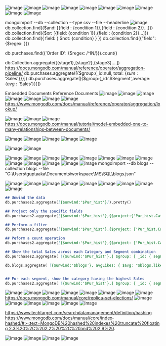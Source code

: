 ![image](https://user-images.githubusercontent.com/20191454/175806389-9bb604dc-1005-4750-b138-4185d0a6580d.png)
![image](https://user-images.githubusercontent.com/20191454/175806436-747f0af2-5885-48e0-8c13-d943dd646218.png)
![image](https://user-images.githubusercontent.com/20191454/175806607-07564e6b-cf65-4e21-bfbc-ae46c749cc83.png)
![image](https://user-images.githubusercontent.com/20191454/175806618-6461184b-ef9a-40d3-9a8c-9ea29b9293ad.png)
![image](https://user-images.githubusercontent.com/20191454/175806678-f4f8d464-312d-426f-99fb-94f4f574e0e8.png)
![image](https://user-images.githubusercontent.com/20191454/175806719-43b2c32b-692a-44d4-a556-39de4766b159.png)
![image](https://user-images.githubusercontent.com/20191454/175806938-749cdf90-bb89-4524-b7b2-7f6f4a9197eb.png)
![image](https://user-images.githubusercontent.com/20191454/175807444-51c7cdd7-ebed-406f-af89-441d4ed685da.png)
![image](https://user-images.githubusercontent.com/20191454/175807463-d066cbba-a4eb-43c4-b822-4ab1639401e1.png)
![image](https://user-images.githubusercontent.com/20191454/175807468-dcf8e0e8-97e0-4e75-9385-3566b1ff2a1f.png)

mongoimport --db <database name> --collection <collection name> --type csv --file <filepath> --headerline
![image](https://user-images.githubusercontent.com/20191454/176003366-5758a9bf-0a3a-4606-b77c-0452d51520ef.png)
db.collection.find({$and: [{field : {condition 1}},{field : {condition 2}}...]})
db.collection.find({$or: [{field: {condition 1}},{field : {condition 2}}...]})
db.collection.find({ field: { $not: {condition} } })
  db.collection.find({"field": {$regex: <pattern>}})


db.purchases.find({'Order ID': {$regex: /^IN/}}).count()

  
 
  
  db.Collection.aggregate([{stage1},{stage2},{stage3}....])
https://docs.mongodb.com/manual/reference/operator/aggregation-pipeline/
 db.purchases.aggregate([{$group:{_id:null, total: {$sum: '$Sales'}}}]) 
db.purchases.aggregate([{$group:{_id:'$Segment',average:{$avg:'$Sales'}}}])
  
 Embedded Documents
  Reference Documents
![image](https://user-images.githubusercontent.com/20191454/177022239-f502a41c-3cc0-4e88-8ebd-6bc201cbe26f.png)
![image](https://user-images.githubusercontent.com/20191454/177022244-59fcccc4-b7f1-4037-8e1e-47878c9e89d4.png)
![image](https://user-images.githubusercontent.com/20191454/177022247-5b01f8d3-672b-4860-afcb-4f0aa7219716.png)
![image](https://user-images.githubusercontent.com/20191454/177022264-704de52a-9743-401a-85a3-0fa1c75282bb.png)
![image](https://user-images.githubusercontent.com/20191454/177022271-e896e2cc-2001-44c4-b40c-190e303f4f45.png)
![image](https://user-images.githubusercontent.com/20191454/177022321-eaa33eb0-6f9a-49be-8173-617abc68b69e.png)
![image](https://user-images.githubusercontent.com/20191454/177022333-fa218959-17a4-4bf9-b174-c74331ac4cf9.png)
https://www.mongodb.com/docs/manual/reference/operator/aggregation/lookup/

 ![image](https://user-images.githubusercontent.com/20191454/177022532-f38e4199-77f4-4406-a620-0bb245c7c9c3.png)
  ![image](https://user-images.githubusercontent.com/20191454/177022556-6361fc4a-0c1c-48cf-9047-92b45aea09a5.png)
![image](https://user-images.githubusercontent.com/20191454/177022558-2a5fca28-057f-4095-be4f-7b596b7d20d5.png)
https://docs.mongodb.com/manual/tutorial/model-embedded-one-to-many-relationships-between-documents/

  
  ![image](https://user-images.githubusercontent.com/20191454/177022836-ff78cd41-8a31-4653-baca-2209d0326c70.png)
![image](https://user-images.githubusercontent.com/20191454/177022635-de68a956-d6d5-4881-be04-65e1654882f3.png)
![image](https://user-images.githubusercontent.com/20191454/177022703-e003b23a-b6fd-4a60-8029-c15020321955.png)
![image](https://user-images.githubusercontent.com/20191454/177022725-914db0e5-2fd3-45a2-b3e1-1eeccb474615.png)
![image](https://user-images.githubusercontent.com/20191454/177022780-2dcd4566-3707-4fe3-b819-b4914a2e7d13.png)

 ![image](https://user-images.githubusercontent.com/20191454/177022822-b440ea69-79bc-404b-926f-30afcfbba79a.png)
  ![image](https://user-images.githubusercontent.com/20191454/177022886-98bf325a-ab87-47fb-b2d9-c31131b09aed.png)


  
  ![image](https://user-images.githubusercontent.com/20191454/177022894-3ebfc8e8-ad37-42bb-a23f-9d71b6cfdfdd.png)
![image](https://user-images.githubusercontent.com/20191454/177022935-63f20cf3-a5e5-491d-a723-4bc2ad7f4374.png)
![image](https://user-images.githubusercontent.com/20191454/177024978-67a5387d-d8b1-43a4-aa77-6a0f055cddaf.png)
![image](https://user-images.githubusercontent.com/20191454/177025091-2484bfa3-149f-415f-8723-e10052c2c287.png)
![image](https://user-images.githubusercontent.com/20191454/177025140-59a0be7e-17ff-4458-9c73-76600cb387c0.png)
![image](https://user-images.githubusercontent.com/20191454/177025205-337b5ad7-d8fa-4a0d-9171-c8040379d058.png)
![image](https://user-images.githubusercontent.com/20191454/177025260-139e63a0-a478-40ab-8f61-9a50250bd4ae.png)
![image](https://user-images.githubusercontent.com/20191454/177025437-3f09014d-0199-4057-9d1f-2fb814b84ff5.png)
![image](https://user-images.githubusercontent.com/20191454/177025445-17050520-a8ac-4331-aae5-3cc6a9995d93.png)
![image](https://user-images.githubusercontent.com/20191454/177025471-b36dd64c-637c-4ff0-85d5-6429ca442f43.png)
![image](https://user-images.githubusercontent.com/20191454/177025483-751c44cf-c892-48de-b26e-31ca76e10a33.png)
![image](https://user-images.githubusercontent.com/20191454/177025530-dcc94b57-0c37-4dca-8e03-3441ed477140.png)
![image](https://user-images.githubusercontent.com/20191454/177025551-69fbd926-973d-42af-8cd0-643ab66e99e3.png)
mongoimport --db blogs --collection blogs --file "C:\Users\guptaaka\Documents\workspace\MS\SQL\blogs.json"
  
![image](https://user-images.githubusercontent.com/20191454/177026055-af745cf3-3b0a-4a7d-9c70-d7b701e2dca7.png)
![image](https://user-images.githubusercontent.com/20191454/177026072-a4921faf-12af-4b9e-a889-8f8623fcc3db.png)
![image](https://user-images.githubusercontent.com/20191454/177026079-8de2a977-f4fe-4898-8b8a-2fa3406ec821.png)
![image](https://user-images.githubusercontent.com/20191454/177026104-ff3cc525-dc78-46ab-8fc3-fdd707306d95.png)
![image](https://user-images.githubusercontent.com/20191454/177026187-f673b0bd-bfd6-4923-ba02-0290f06ae465.png)
![image](https://user-images.githubusercontent.com/20191454/177026208-ac9cd29d-52c2-4bc1-a9a0-3c39679dbe9d.png)
![image](https://user-images.githubusercontent.com/20191454/177026268-419b53d7-1962-4a85-96c3-47f282fe76a6.png)
![image](https://user-images.githubusercontent.com/20191454/177026287-dd117877-49c5-4220-9ac1-5a45dcf76d06.png)
![image](https://user-images.githubusercontent.com/20191454/177026335-cf96d5ab-bcf2-49c3-8da3-7f8358261799.png)

  ```markdown
  ## Unwind the data
db.purchases2.aggregate([{$unwind:'$Pur_hist'}]).pretty()

## Project only the specific fields 
db.purchases2.aggregate([{$unwind:'$Pur_hist'},{$project:{'Pur_hist.Category':1}}])

## Perform a filter  
db.purchases2.aggregate([{$unwind:'$Pur_hist'},{$project: {'Pur_hist.Category':1}},{$match:{'Pur_hist.Category':'Technology'}}])

## Peform a count operation
db.purchases2.aggregate([{$unwind:'$Pur_hist'},{$project: {'Pur_hist.Category':1}},{$match:{'Pur_hist.Category':'Technology'}},{$group: {_id:null,count:{$sum:1}}}])

## Show the total Sales across each Category and Segment combination
db.purchases2.aggregate( [{$unwind:'$Pur_hist'},{ $group: { _id: { segment: "$Segment", category: "$Pur_hist.Category" }, totalSales: { $sum: "$Pur_hist.Sales" } } }])

db.blogs.aggregate( [{$unwind:'$blogs'}, avgLikes: { $avg: "$blogs.likes" }])

  
## For each segment, show the category having the highest Sales
db.purchases2.aggregate( [{$unwind:'$Pur_hist'},{ $group: { _id: { segment: "$Segment", category: "$Pur_hist.Category" }, totalSales: { $sum: "$Pur_hist.Sales" } } },{$sort:{totalSales: 1}}])
  ```
  
![image](https://user-images.githubusercontent.com/20191454/177026464-100d8163-fa43-4e99-90ad-1c876e3f6b87.png)
![image](https://user-images.githubusercontent.com/20191454/177026488-b47f7991-075f-4cc9-8c01-f22dfbbe312b.png)
![image](https://user-images.githubusercontent.com/20191454/177026605-213d0de3-6152-4c06-889e-6ada8e675252.png)
![image](https://user-images.githubusercontent.com/20191454/177026642-9a1989cc-f0f6-4b72-aeeb-6e6ec500751f.png)
![image](https://user-images.githubusercontent.com/20191454/177026934-13f336f8-a55f-4f81-b760-756d6eda1941.png)
![image](https://user-images.githubusercontent.com/20191454/177026939-7deb309f-7d61-49cc-aba4-76fae0d00753.png)
![image](https://user-images.githubusercontent.com/20191454/177027795-23789dfb-37e2-400d-96a9-85367298a778.png)
![image](https://user-images.githubusercontent.com/20191454/177027808-a92fe01c-e6d6-400f-b19e-1a0977e11f30.png)
https://docs.mongodb.com/manual/core/replica-set-elections/
  ![image](https://user-images.githubusercontent.com/20191454/177027832-6b7ea768-a72a-4aa4-83dd-d47f387c52bb.png)
![image](https://user-images.githubusercontent.com/20191454/177027851-43d3d247-08aa-4a29-9a07-3a8cf425bd86.png)
![image](https://user-images.githubusercontent.com/20191454/177027909-a4fec85d-d24e-476c-b557-b70403b76729.png)
![image](https://user-images.githubusercontent.com/20191454/177028087-3a01a86e-b458-4227-b8eb-908c63d1ba9c.png)
![image](https://user-images.githubusercontent.com/20191454/177028100-b171be41-8012-4ab6-81a7-938affe3d404.png)
![image](https://user-images.githubusercontent.com/20191454/177028276-3ac0a0d8-012d-4a32-aee6-0be5ca89ccca.png)

  https://www.techtarget.com/searchdatamanagement/definition/hashing
  https://www.mongodb.com/docs/manual/core/index-hashed/#:~:text=MongoDB%20hashed%20indexes%20truncate%20floating,2.3%20%2C%202.2%20%2C%20and%202.9%20.
  
  ![image](https://user-images.githubusercontent.com/20191454/177028315-861321d9-a53f-4704-992d-3dc76158447c.png)
![image](https://user-images.githubusercontent.com/20191454/177028323-0b645452-416f-48f1-a3e7-99e420f14afe.png)
![image](https://user-images.githubusercontent.com/20191454/177028335-cc1f91d4-d119-4f19-8255-2ea975499c91.png)
![image](https://user-images.githubusercontent.com/20191454/177028342-91dd4a2c-f4bd-4039-be8e-bc82a0322db1.png)

  
  
  
  
  
  
  
  
  
  
  
  

  
  


  
  
  
